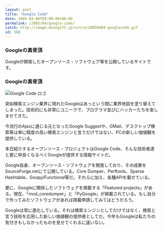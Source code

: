 ```yaml
---
layout: post
title: "Google Code"
date: 2005-04-06T09:00:00+09:00
permalink: /2005/04/google-code/
catch: http://image.moongift.jp/intro/20050404-googlecode.gif
id: 560
---
```

### Googleの真骨頂
  
Googleが開発したオープンソース・ソフトウェア等を公開しているサイトです。  
<!--more-->  

### Googleの真骨頂
  

![Google Code ロゴ](http://image.moongift.jp/intro/20050404-googlecode.gif "Google Code ロゴ")

  

突如検索エンジン業界に現れたGoogleはあっという間に業界地図を塗り替えてしまった。技術的にも非常にユニークで、プログラマ並びにハッカーたちを楽しませてきた。

  

今流行のAjaxに通じる元となったGoogle Suggestや、GMail、デスクトップ検索等は単に精度の高い検索エンジンと言うだけではない、PCの新しい価値観を提供している。

  

本日紹介するオープンソース・プロジェクトはGoogle Code、そんな技術者達と更に仲良くなるべくGoogleが提供する情報サイトだ。

  

Google自身、オープンソース・ソフトウェアを開発しており、その成果をSourceForge.netにて公開している。Core Dumper、Perftools、Sparse Hashtable、Goopy/Functional等だ。それらに加え、各種APIを載せている。

  

更に、Googleに関係したソフトウェアを掲載する「Featured projects」がある。現在、「mod\_coredumper」と「PyGoogle」が掲載されている。もし自分で作ってみたソフトウェアがあれば掲載申請してみてはどうだろう。

  

Googleは常に進化している。それは検索エンジンとしてだけではなく、検索と言う技術を応用した新しい価値観の提供者としてだ。今年もGoogleは私たちの気付きもしなかったものを見せてくれるに違いない。

